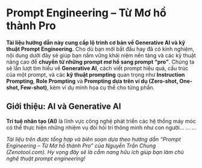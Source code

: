 
# Prompt Engineering – Từ Mơ hồ thành Pro

**Tài liệu hướng dẫn này cung cấp lộ trình cơ bản về Generative AI và kỹ thuật Prompt Engineering.** Cho dù bạn mới bắt đầu hay đã có kinh nghiệm, nội dung dưới đây sẽ giúp bạn nắm vững khái niệm nền tảng và các kỹ thuật nâng cao để **chuyển từ những prompt mơ hồ sang prompt “pro”**. Chúng ta sẽ lần lượt tìm hiểu về **Generative AI**, cách viết prompt hiệu quả, cấu trúc của một prompt, và các **kỹ thuật prompting** quan trọng như **Instruction Prompting**, **Role Prompting** và **Prompting dựa trên ví dụ (Zero-shot, One-shot, Few-shot)**, kèm ví dụ minh họa cụ thể cho từng phần.

## Giới thiệu: AI và Generative AI

**Trí tuệ nhân tạo (AI)** là lĩnh vực công nghệ phát triển các hệ thống máy móc có thể thực hiện những nhiệm vụ đòi hỏi trí thông minh như con người...
...
...

*Tài liệu trên được tổng hợp và biên soạn dựa theo hướng dẫn “Prompt Engineering – Từ Mơ hồ thành Pro” của Nguyễn Trần Chung (Zenotool.com). Hy vọng đây sẽ là cẩm nang hữu ích giúp bạn làm chủ nghệ thuật prompt engineering!*
